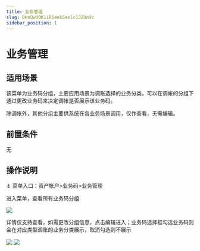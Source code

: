 ```yaml
---
title: 业务管理
slug: DHsQwOOK1iR6eekSselc13ZUnVc
sidebar_position: 1
---
```



# 业务管理

## 适用场景

该菜单为业务码分组，主要应用场景为调账选择的业务分类，可以在调帐的分组下通过更改业务码来决定调帐是否展示该业务码。

除调帐外，其他分组主要供系统在各业务场景调用，仅作查看，无需编辑。

## 前置条件

无

## 操作说明

<div class="callout callout-bg-6 callout-border-6">
<p>⚓ 菜单入口：资产帐户&gt;业务码&gt;业务管理</p>
</div>

进入菜单，查看所有业务码分组

<img src="/assets/JINvbOtuXoc1j9xcuWdcw9Pmnxg.png" src-width="3170" src-height="630" align="center"/>

详情仅支持查看，如需更改分组信息，点击编辑进入；业务码选择框勾选业务码则会在对应类型调账的业务分类展示，取消勾选则不展示

<img src="/assets/T2YGbkUGpopS7oxEg6bcZHa8nQg.png" src-width="3156" src-height="1552" align="center"/>

<img src="/assets/Q7BgbSCjCowbzTxQtQkcPkLDngg.png" src-width="3240" src-height="1768" align="center"/>

